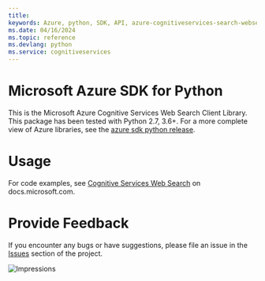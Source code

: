 ```yaml
---
title: 
keywords: Azure, python, SDK, API, azure-cognitiveservices-search-websearch, cognitiveservices
ms.date: 04/16/2024
ms.topic: reference
ms.devlang: python
ms.service: cognitiveservices
---
```

# Microsoft Azure SDK for Python

This is the Microsoft Azure Cognitive Services Web Search Client Library.
This package has been tested with Python 2.7, 3.6+.
For a more complete view of Azure libraries, see the [azure sdk python release](https://aka.ms/azsdk/python/all).


# Usage




For code examples, see [Cognitive Services Web Search](/python/api/overview/azure/cognitive-services) on docs.microsoft.com.


# Provide Feedback

If you encounter any bugs or have suggestions, please file an issue in the
[Issues](https://github.com/Azure/azure-sdk-for-python/issues)
section of the project. 


![Impressions](https://azure-sdk-impressions.azurewebsites.net/api/impressions/azure-sdk-for-python%2Fazure-cognitiveservices-search-websearch%2FREADME.png)

